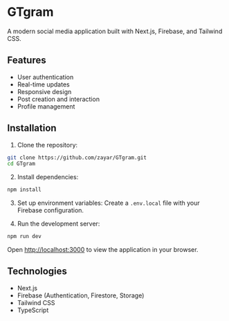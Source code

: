 # GTgram

A modern social media application built with Next.js, Firebase, and Tailwind CSS.

## Features

- User authentication
- Real-time updates
- Responsive design
- Post creation and interaction
- Profile management

## Installation

1. Clone the repository:
```bash
git clone https://github.com/zayar/GTgram.git
cd GTgram
```

2. Install dependencies:
```bash
npm install
```

3. Set up environment variables:
Create a `.env.local` file with your Firebase configuration.

4. Run the development server:
```bash
npm run dev
```

Open [http://localhost:3000](http://localhost:3000) to view the application in your browser.

## Technologies

- Next.js
- Firebase (Authentication, Firestore, Storage)
- Tailwind CSS
- TypeScript 